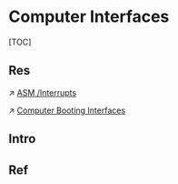 # Computer Interfaces

[TOC]



## Res
↗ [ASM /Interrupts](../../../👩‍💻%20Languages%20Programming/ASM%20(Assembly%20Languages)/⚡️%20ASM%20Advance/Interrupts/Interrupts.md)

↗ [Computer Booting Interfaces](../../../🥷🏼%20Operating%20System%20(Tech)/🥻%20Firmware/Computer%20Booting%20Interfaces/Computer%20Booting%20Interfaces.md)




## Intro


## Ref


